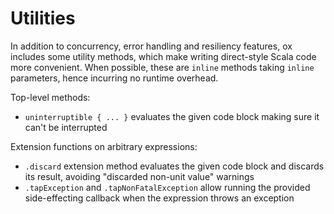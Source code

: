 # Utilities

In addition to concurrency, error handling and resiliency features, ox includes some utility methods, which make writing
direct-style Scala code more convenient. When possible, these are `inline` methods taking `inline` parameters, hence 
incurring no runtime overhead.

Top-level methods:

* `uninterruptible { ... }` evaluates the given code block making sure it can't be interrupted

Extension functions on arbitrary expressions:

* `.discard` extension method evaluates the given code block and discards its result, avoiding "discarded non-unit 
  value" warnings
* `.tapException` and `.tapNonFatalException` allow running the provided side-effecting callback when the expression
  throws an exception
